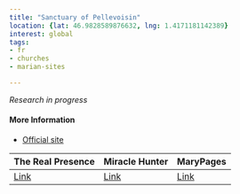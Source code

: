 ```yaml
---
title: "Sanctuary of Pellevoisin"
location: {lat: 46.9828589876632, lng: 1.4171181142389}
interest: global
tags:
- fr
- churches
- marian-sites

---
```



_Research in progress_

#### More Information

* [Official site](https://www.pellevoisin.net/)


| The Real Presence | Miracle Hunter | MaryPages |
| --- | --- | --- |
| [Link](http://www.therealpresence.org/eucharst/misc/BVM/07_PELLEVOISIN_60x96.pdf) | [Link](https://www.miraclehunter.com/marian_apparitions/approved_apparitions/pellevoisin/index.html) | [Link](https://www.marypages.com/pellevoisin-france-en.html) |





